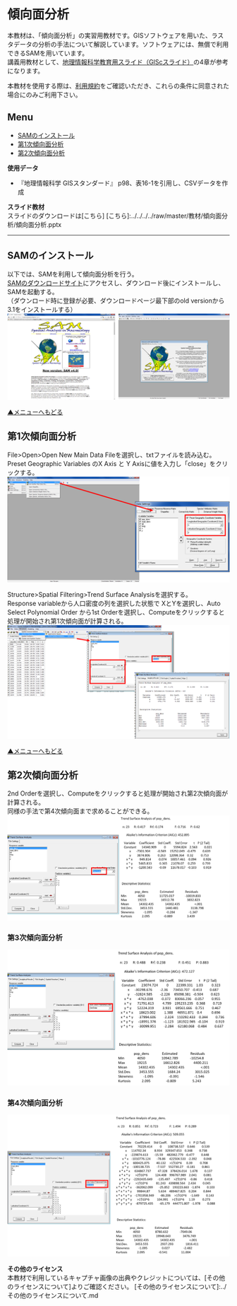 # 傾向面分析
本教材は、「傾向面分析」の実習用教材です。GISソフトウェアを用いた、ラスタデータの分析の手法について解説しています。ソフトウェアには、無償で利用できるSAMを用いています。  
講義用教材として、[地理情報科学教育用スライド（GIScスライド）]の4章が参考になります。  

本教材を使用する際は、[利用規約]をご確認いただき、これらの条件に同意された場合にのみご利用下さい。


[地理情報科学教育用スライド（GIScスライド）]:http://curricula.csis.u-tokyo.ac.jp/slide/4.html
[利用規約]:../../../master/利用規約.md

**Menu**
------
* [SAMのインストール](#SAMのインストール)
* [第1次傾向面分析](#第1次傾向面分析)
* [第2次傾向面分析](#第2次傾向面分析)

**使用データ**
* 『地理情報科学 GISスタンダード』 p98、表16-1を引用し、CSVデータを作成

**スライド教材**  
スライドのダウンロードは[こちら]
[こちら]:../../../../raw/master/教材/傾向面分析/傾向面分析.pptx

----------

## SAMのインストール
以下では、SAMを利用して傾向面分析を行う。  
[SAMのダウンロードサイト]にアクセスし、ダウンロード後にインストールし、SAMを起動する。  
（ダウンロード時に登録が必要、ダウンロードページ最下部のold versionから3.1をインストールする）
![SAM](pic/16pic_1.png)  


[SAMのダウンロードサイト]:https://www.ecoevol.ufg.br/sam/

[▲メニューへもどる]

## 第1次傾向面分析
File>Open>Open New Main Data Fileを選択し、txtファイルを読み込む。  
Preset Geographic Variables のX Axis と Y Axisに値を入力し「close」をクリックする。  
![SAM](pic/16pic_2.png)  

Structure>Spatial Filtering>Trend Surface Analysisを選択する。  
Response variableから人口密度の列を選択した状態で XとYを選択し、Auto Select Polynomial Order から1st Orderを選択し、Computeをクリックすると処理が開始され第1次傾向面が計算される。  
![SAM](pic/16pic_3.png)


[▲メニューへもどる]

## 第2次傾向面分析
2nd Orderを選択し、Computeをクリックすると処理が開始され第2次傾向面が計算される。  
同様の手法で第4次傾向面まで求めることができる。  
![SAM](pic/16pic_4.png)


### 第3次傾向面分析
![SAM](pic/16pic_5.png)

### 第4次傾向面分析
![SAM](pic/16pic_6.png)

[▲メニューへもどる]:傾向面分析.md#Menu

**その他のライセンス**  
本教材で利用しているキャプチャ画像の出典やクレジットについては、[その他のライセンスについて]よりご確認ください。
[その他のライセンスについて]:../その他のライセンスについて.md
